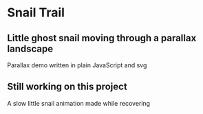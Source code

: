 # Snail Trail

## Little ghost snail moving through a parallax landscape

Parallax demo written in plain JavaScript and svg

## Still working on this project

A slow little snail animation made while recovering
